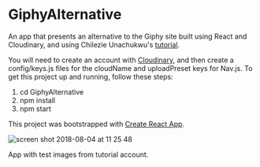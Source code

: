 # GiphyAlternative

An app that presents an alternative to the Giphy site built using React and Cloudinary, and using Chilezie Unachukwu's [tutorial](https://scotch.io/tutorials/build-your-own-giphy-alternative-with-react).

You will need to create an account with [Cloudinary](https://cloudinary.com), and then create a config/keys.js files for the cloudName and uploadPreset keys for Nav.js. To get this project up and running, follow these steps: 

1) cd GiphyAlternative
2) npm install
3) npm start

This project was bootstrapped with [Create React App](https://github.com/facebookincubator/create-react-app).


![screen shot 2018-08-04 at 11 25 48](https://user-images.githubusercontent.com/25869284/43676229-0a125b94-97e5-11e8-8139-d381804d7bbe.png)

App with test images from tutorial account.